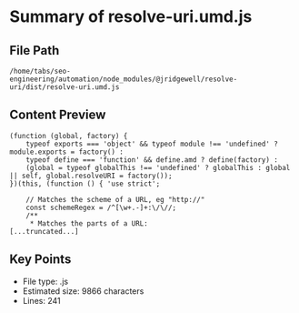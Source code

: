 # Summary of resolve-uri.umd.js
  
## File Path
`/home/tabs/seo-engineering/automation/node_modules/@jridgewell/resolve-uri/dist/resolve-uri.umd.js`

## Content Preview
```
(function (global, factory) {
    typeof exports === 'object' && typeof module !== 'undefined' ? module.exports = factory() :
    typeof define === 'function' && define.amd ? define(factory) :
    (global = typeof globalThis !== 'undefined' ? globalThis : global || self, global.resolveURI = factory());
})(this, (function () { 'use strict';

    // Matches the scheme of a URL, eg "http://"
    const schemeRegex = /^[\w+.-]+:\/\//;
    /**
     * Matches the parts of a URL:
[...truncated...]
```

## Key Points
- File type: .js
- Estimated size: 9866 characters
- Lines: 241
